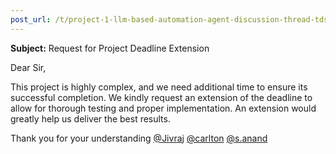 ```yaml
---
post_url: /t/project-1-llm-based-automation-agent-discussion-thread-tds-jan-2025/164277/446
---
```

**Subject:** Request for Project Deadline Extension

Dear Sir,

This project is highly complex, and we need additional time to ensure its successful completion. We kindly request an extension of the deadline to allow for thorough testing and proper implementation. An extension would greatly help us deliver the best results.

Thank you for your understanding [@Jivraj](/u/jivraj) [@carlton](/u/carlton) [@s.anand](/u/s.anand)